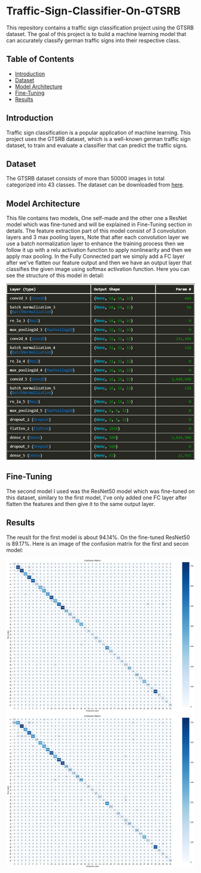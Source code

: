 # Traffic-Sign-Classifier-On-GTSRB


This repository contains a traffic sign classification project using the GTSRB dataset. The goal of this project is to build a machine learning model that can accurately classify german traffic signs into their respective class.

## Table of Contents
- [Introduction](#introduction)
- [Dataset](#dataset)
- [Model Architecture](#model-architecture)
- [Fine-Tuning](#fine-tuning)
- [Results](#results)

## Introduction
Traffic sign classification is a popular application of machine learning. This project uses the GTSRB dataset, which is a well-known german traffic sign dataset, to train and evaluate a classifier that can predict the traffic signs.

## Dataset
The GTSRB dataset consists of more than 50000 images in total categorized into 43 classes. The dataset can be downloaded from [here](https://www.kaggle.com/datasets/meowmeowmeowmeowmeow/gtsrb-german-traffic-sign).

## Model Architecture
This file contains two models, One self-made and the other one a ResNet model which was fine-tuned and will be explained in Fine-Tuning section in details. 
The feature extraction part of this model consist of 3 convolution layers and 3 max pooling layers, Note that after each convolution layer we use a batch normalization layer to enhance the training process then we follow it up with a relu activation function to apply nonlinearity and then we apply max pooling.
In the Fully Connected part we simply add a FC layer after we've flatten our feature output and then we have an output layer that classifies the given image using softmax activation function.
Here you can see the structure of this model in detail:

![Model Structure](results/model_architect.png)

## Fine-Tuning
The second model I used was the ResNet50 model which was fine-tuned on this dataset, similary to the first model, I've only added one FC layer after flatten the features and then give it to the same output layer.

## Results
The reuslt for the first model is about 94.14%. On the fine-tuned ResNet50 is 89.17%.
Here is an image of the confusion matrix for the first and secon model:

![Confusion Matrix1](results/output1.png)
![Confusion Matrix2](results/output2.png)
